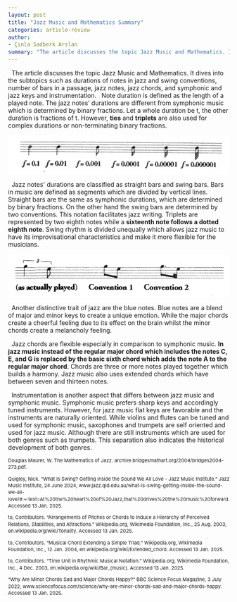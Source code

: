 ```yaml
---
layout: post
title: "Jazz Music and Mathematics Summary"
categories: article-review
author:
- Çınla Sadberk Arslan
summary: "The article discusses the topic Jazz Music and Mathematics. It dives into the subtopics such as durations of notes in jazz and swing conventions..." 
---
```


&nbsp; The article discusses the topic Jazz Music and Mathematics. It dives into the subtopics such as durations of notes in jazz and swing conventions, number of bars in a passage, jazz notes, jazz chords, and symphonic and jazz keys and instrumentation.
&nbsp; Note duration is defined as the length of a played note. The jazz notes’ durations are different from symphonic music which is determined by binary fractions. Let a whole duration be t, the other duration is fractions of t. However, __ties__ and __triplets__ are also used for complex durations or non-terminating binary fractions. 

<img src="https://raw.githubusercontent.com/Kqpa/math/refs/heads/master/assets/photos/math_jazz1.png"
     alt="Some diagram"
     style="display:block; margin:0 auto; max-width:100%; height:auto;" />

&nbsp; Jazz notes' durations are classified as straight bars and swing bars. Bars in music are defined as segments which are divided by vertical lines. Straight bars are the same as symphonic durations, which are determined by binary fractions. On the other hand the swing bars are determined by two conventions. This notation facilitates jazz writing. Triplets are represented by two eighth notes while a __sixteenth note follows a dotted eighth note__. Swing rhythm is divided unequally which allows jazz music to have its improvisational characteristics and make it more flexible for the musicians.

<img src="https://raw.githubusercontent.com/Kqpa/math/refs/heads/master/assets/photos/math_jazz2.png"
     alt="Some diagram"
     style="display:block; margin:0 auto; max-width:100%; height:auto;" />

&nbsp; Another distinctive trait of jazz are the blue notes. Blue notes are a blend of major and minor keys to create a unique emotion. While the major chords create a cheerful feeling due to its effect on the brain whilst the minor chords create a melancholy feeling.

&nbsp; Jazz chords are flexible especially in comparison to symphonic music. __In jazz music instead of the regular major chord which includes the notes C, E, and G is replaced by the basic sixth chord which adds the note A to the regular major chord__. Chords are three or more notes played together which builds a harmony. Jazz music also uses extended chords which have between seven and thirteen notes.

&nbsp; Instrumentation is another aspect that differs between jazz music and symphonic music. Symphonic music prefers sharp keys and accordingly tuned instruments. However, for jazz music flat keys are favorable and the instruments are naturally oriented. While violins and flutes can be tuned and used for symphonic music, saxophones and trumpets are self oriented and used for jazz music. Although there are still instruments which are used for both genres such as trumpets. This separation also indicates the historical development of both genres.


<div style="font-size:11px; line-height:1.4;">
  <p>Douglas Maurer, W. The Mathematics of Jazz. archive.bridgesmathart.org/2004/bridges2004-273.pdf.</p>
  
  <p>Quigley, Nick. “What Is Swing? Getting inside the Sound We All Love - Jazz Music Institute.” Jazz Music Institute, 24 June 2024, www.jazz.qld.edu.au/what-is-swing-getting-inside-the-sound-we-all-love/#:~:text=At%20the%20heart%20of%20Jazz,that%20drives%20the%20music%20forward. Accessed 13 Jan. 2025.</p>
  
  <p>to, Contributors. “Arrangements of Pitches or Chords to Induce a Hierarchy of Perceived Relations, Stabilities, and Attractions.” Wikipedia.org, Wikimedia Foundation, Inc., 25 Aug. 2003, en.wikipedia.org/wiki/Tonality. Accessed 13 Jan. 2025.</p>
  
  <p>to, Contributors. “Musical Chord Extending a Simple Triad.” Wikipedia.org, Wikimedia Foundation, Inc., 12 Jan. 2004, en.wikipedia.org/wiki/Extended_chord. Accessed 13 Jan. 2025.</p>
  
  <p>to, Contributors. “Time Unit in Rhythmic Musical Notation.” Wikipedia.org, Wikimedia Foundation, Inc., 4 Dec. 2003, en.wikipedia.org/wiki/Bar_(music). Accessed 13 Jan. 2025.</p>
  
  <p>“Why Are Minor Chords Sad and Major Chords Happy?” BBC Science Focus Magazine, 3 July 2022, www.sciencefocus.com/science/why-are-minor-chords-sad-and-major-chords-happy. Accessed 13 Jan. 2025.</p>
</div>

